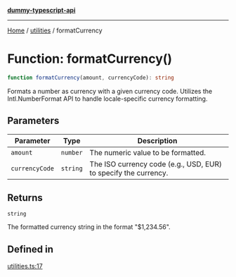 [**dummy-typescript-api**](../../README.md)

***

[Home](../../README.md) / [utilities](../README.md) / formatCurrency

# Function: formatCurrency()

```ts
function formatCurrency(amount, currencyCode): string
```

Formats a number as currency with a given currency code.
Utilizes the Intl.NumberFormat API to handle locale-specific currency formatting.

## Parameters

| Parameter | Type | Description |
| ------ | ------ | ------ |
| `amount` | `number` | The numeric value to be formatted. |
| `currencyCode` | `string` | The ISO currency code (e.g., USD, EUR) to specify the currency. |

## Returns

`string`

The formatted currency string in the format "$1,234.56".

## Defined in

[utilities.ts:17](https://github.com/typedoc2md/dummy-typescript-api/blob/main/src/utilities.ts#L17)
